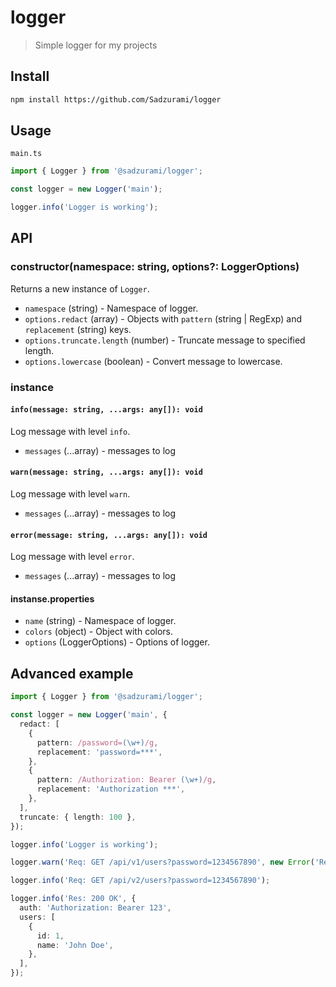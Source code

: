 # logger

> Simple logger for my projects

## Install

```sh
npm install https://github.com/Sadzurami/logger
```

## Usage

`main.ts`

```ts
import { Logger } from '@sadzurami/logger';

const logger = new Logger('main');

logger.info('Logger is working');
```

## API

### constructor(namespace: string, options?: LoggerOptions)

Returns a new instance of `Logger`.

- `namespace` (string) - Namespace of logger.
- `options.redact` (array) - Objects with `pattern` (string | RegExp) and `replacement` (string) keys.
- `options.truncate.length` (number) - Truncate message to specified length.
- `options.lowercase` (boolean) - Convert message to lowercase.

### instance

#### `info(message: string, ...args: any[]): void`

Log message with level `info`.

- `messages` (...array) - messages to log

#### `warn(message: string, ...args: any[]): void`

Log message with level `warn`.

- `messages` (...array) - messages to log

#### `error(message: string, ...args: any[]): void`

Log message with level `error`.

- `messages` (...array) - messages to log

#### instanse.properties

- `name` (string) - Namespace of logger.
- `colors` (object) - Object with colors.
- `options` (LoggerOptions) - Options of logger.

## Advanced example

```ts
import { Logger } from '@sadzurami/logger';

const logger = new Logger('main', {
  redact: [
    {
      pattern: /password=(\w+)/g,
      replacement: 'password=***',
    },
    {
      pattern: /Authorization: Bearer (\w+)/g,
      replacement: 'Authorization ***',
    },
  ],
  truncate: { length: 100 },
});

logger.info('Logger is working');

logger.warn('Req: GET /api/v1/users?password=1234567890', new Error('Request error'));

logger.info('Req: GET /api/v2/users?password=1234567890');

logger.info('Res: 200 OK', {
  auth: 'Authorization: Bearer 123',
  users: [
    {
      id: 1,
      name: 'John Doe',
    },
  ],
});
```
